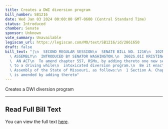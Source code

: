 ```yaml
---
title: Creates a DWI diversion program
bill_number: SB1216
date: Wed Jan 03 2024 00:00:00 GMT-0600 (Central Standard Time)
status: Introduced
chamber: Senate
sponsor: Unknown
vote_summary: Unavailable
legiscan_url: https://legiscan.com/MO/text/SB1216/id/2861650
draft: false
bill_text: "|\n  SECOND REGULAR SESSION\n  SENATE BILL NO. 1216\n  102ND GENERA L\
  \ ASSEMBLY\n  INTRODUCED BY SENATOR WASHINGTON.\n  3602S.01I KRISTINA MARTIN, Secretary\n\
  \  AN ACT\n  To amend chapter 557, RSMo, by adding thereto one new section relating\
  \ to a driving while\n  intoxicated diversion program.\n  Be it enacted by the General\
  \ Assembly of the State of Missouri, as follows:\n  1 Section A. Chapter 557, RSMo,\
  \ is amended by adding thereto"
---
```

Creates a DWI diversion program

---

## Read Full Bill Text

You can view the full text [here](https://legiscan.com/MO/text/SB1216/id/2861650).
